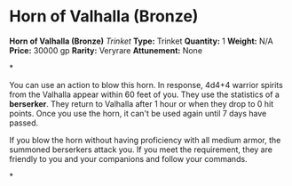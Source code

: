 # Horn of Valhalla (Bronze)

**Horn of Valhalla (Bronze)**
_Trinket_
**Type:** Trinket
**Quantity:** 1
**Weight:** N/A
**Price:** 30000 gp
**Rarity:** Veryrare
**Attunement:** None

*<p>You can use an action to blow this horn. In response, 4d4+4 warrior spirits from the Valhalla appear within 60 feet of you. They use the statistics of a **berserker**. They return to Valhalla after 1 hour or when they drop to 0 hit points. Once you use the horn, it can't be used again until 7 days have passed.

If you blow the horn without having proficiency with all medium armor, the summoned berserkers attack you. If you meet the requirement, they are friendly to you and your companions and follow your commands.</p>*